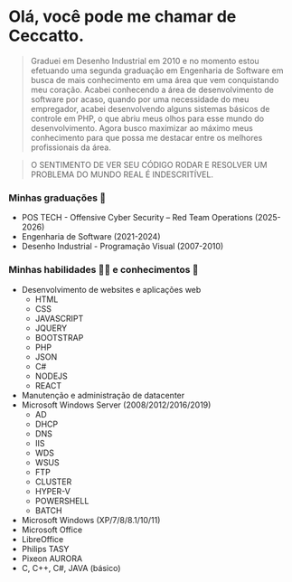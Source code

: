 # Olá, você pode me chamar de Ceccatto.

> Graduei em Desenho Industrial em 2010 e no momento estou efetuando uma segunda graduação em Engenharia de Software em busca de mais conhecimento em uma área que vem conquistando meu coração.
> Acabei conhecendo a área de desenvolvimento de software por acaso, quando por uma necessidade do meu empregador, acabei desenvolvendo alguns sistemas básicos de controle em PHP, o que abriu meus olhos para esse mundo do desenvolvimento.
> Agora busco maximizar ao máximo meus conhecimento para que possa me destacar entre os melhores profissionais da área.

> O SENTIMENTO DE VER SEU CÓDIGO RODAR E RESOLVER UM PROBLEMA DO MUNDO REAL É INDESCRITÍVEL.

### Minhas graduações 📜
- POS TECH - Offensive Cyber Security – Red Team Operations (2025-2026)
- Engenharia de Software (2021-2024)
- Desenho Industrial - Programação Visual (2007-2010)


### Minhas habilidades 🧑‍💻 e conhecimentos 🧠
- Desenvolvimento de websites e aplicações web
    - HTML
    - CSS
    - JAVASCRIPT
    - JQUERY
    - BOOTSTRAP
    - PHP
    - JSON
    - C#
    - NODEJS
    - REACT
- Manutenção e administração de datacenter
- Microsoft Windows Server (2008/2012/2016/2019)
    - AD
    - DHCP
    - DNS
    - IIS
    - WDS
    - WSUS
    - FTP
    - CLUSTER
    - HYPER-V
    - POWERSHELL
    - BATCH
- Microsoft Windows (XP/7/8/8.1/10/11)
- Microsoft Office
- LibreOffice
- Philips TASY
- Pixeon AURORA
- C, C++, C#, JAVA (básico)
